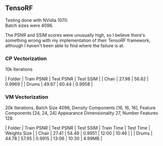 ## TensoRF
Testing done with NVidia 1070.  
Batch sizes were 4096.  

The PSNR and SSIM scores were unusually high, so I believe there's something wrong with my implementation of their TensoRF framework, although I haven't been able to find where the failure is at.  

### CP Vectorization
10k Iterations  

| Folder | Train PSNR | Test PSNR | Test SSIM |
| Chair | 27.98 | 56.62 | 0.9969 |
| Drums | 49.67 | 60.44 | 0.9958 |

### VM Vectorization
20k Iterations, Batch Size 4096, Density Components [16, 16, 16], Feature Components [24, 24, 24] Appearance Dimensionality 27, Number Features 128.  

| Folder    | Train PSNR | Test PSNR | Test SSIM | Train Time | Test Time | Weights Size |
| Chair     | 27.41      | 54.49     | 0.9951    | 12:00      | 10:46     |              |
| Drums     | 44.78      | 57.95     | 0.9915    | 13:06      | 10:30     | 4.99MB       |

